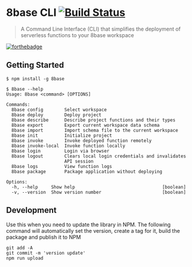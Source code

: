 # 8base CLI  [![Build Status](https://travis-ci.org/8base/cli.svg?branch=master)](https://travis-ci.org/8base/cli)
> A Command Line Interface (CLI) that simplifies the deployment of serverless functions to your 8base workspace

[![forthebadge](https://forthebadge.com/images/badges/built-with-love.svg)](https://forthebadge.com)


## Getting Started
```
$ npm install -g 8base

$ 8base --help
Usage: 8base <command> [OPTIONS]

Commands:
  8base config        Select workspace
  8base deploy        Deploy project
  8base describe      Describe project functions and their types
  8base export        Export current workspace data schema
  8base import        Import schema file to the current workspace
  8base init          Initialize project
  8base invoke        Invoke deployed function remotely
  8base invoke-local  Invoke function locally
  8base login         Login via browser
  8base logout        Clears local login credentials and invalidates
                      API session
  8base logs          View function logs
  8base package       Package application without deploying

Options:
  -h, --help     Show help                                 [boolean]
  -v, --version  Show version number                       [boolean]
```

## Development
Use this when you need to update the library in NPM. The following command will automatically set the version, create a tag for it, build the package and publish it to NPM
```
git add -A
git commit -m 'version update'
npm run upload
```
